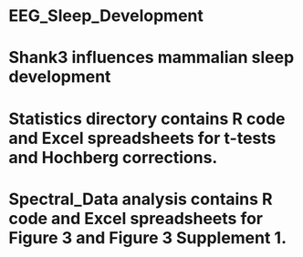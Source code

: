 # EEG_Sleep_Development
# Shank3 influences mammalian sleep development

# Statistics directory contains R code and Excel spreadsheets for t-tests and Hochberg corrections.

# Spectral_Data analysis contains R code and Excel spreadsheets for Figure 3 and Figure 3 Supplement 1. 
